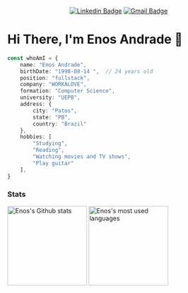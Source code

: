 <div align="center">

[![Linkedin Badge](https://img.shields.io/badge/-Enos%20Andrade-blue?style=flat-square&logo=Linkedin&logoColor=white&link=https://www.linkedin.com/in/lucaslimabr/)](https://www.linkedin.com/in/enosads/)
[![Gmail Badge](https://img.shields.io/badge/-enosads@gmail.com-c14438?style=flat-square&logo=Gmail&logoColor=white&link=mailto:enosads@gmail.com)](mailto:enosads@gmail.com)

</div>

# Hi There, I'm Enos Andrade 👋

```typescript
const whoAmI = {
    name: "Enos Andrade",
    birthDate: "1998-08-14 ",  // 24 years old
    position: "fullstack",
    company: "WORKALOVE",
    formation: "Computer Science",
    university: "UEPB",
    address: {
        city: "Patos",
        state: "PB",
        country: "Brazil"
    },
    hobbies: [
        "Studying",
        "Reading",
        "Watching movies and TV shows",
        "Play guitar"
    ],
}
```

### Stats

<div>
  <img height="180em" src="https://github-readme-stats.vercel.app/api?username=enosads&show_icons=true&theme=material-palenight&hide_border=true" alt="Enos's Github stats"/>
  <img height="180em" src="https://github-readme-stats.vercel.app/api/top-langs/?username=enosads&layout=compact&langs_count=10&theme=material-palenight&hide_border=true" alt="Enos's most used languages"/>
</div>


